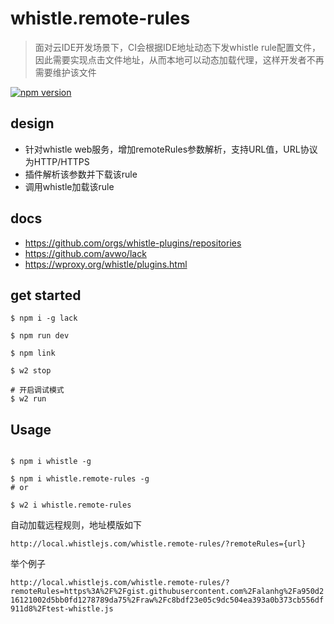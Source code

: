# whistle.remote-rules

> 面对云IDE开发场景下，CI会根据IDE地址动态下发whistle rule配置文件，因此需要实现点击文件地址，从而本地可以动态加载代理，这样开发者不再需要维护该文件

[![npm version](https://badge.fury.io/js/whistle.remote-rules.svg)](https://badge.fury.io/js/whistle.remote-rules)

## design

- 针对whistle web服务，增加remoteRules参数解析，支持URL值，URL协议为HTTP/HTTPS
- 插件解析该参数并下载该rule
- 调用whistle加载该rule

## docs

- https://github.com/orgs/whistle-plugins/repositories
- https://github.com/avwo/lack
- https://wproxy.org/whistle/plugins.html

## get started

```
$ npm i -g lack

$ npm run dev

$ npm link

$ w2 stop

# 开启调试模式
$ w2 run

```

## Usage

```shell

$ npm i whistle -g

$ npm i whistle.remote-rules -g 
# or

$ w2 i whistle.remote-rules

```
自动加载远程规则，地址模版如下

`http://local.whistlejs.com/whistle.remote-rules/?remoteRules={url}`

举个例子

`http://local.whistlejs.com/whistle.remote-rules/?remoteRules=https%3A%2F%2Fgist.githubusercontent.com%2Falanhg%2Fa950d216121002d5bb0fd1278789da75%2Fraw%2Fc8bdf23e05c9dc504ea393a0b373cb556df911d8%2Ftest-whistle.js`

